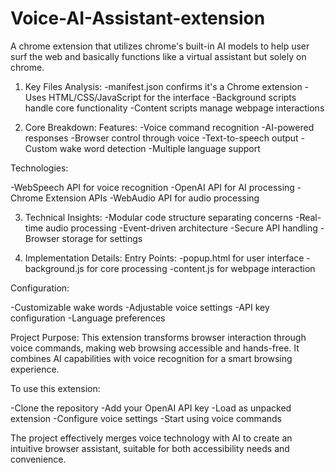 # Voice-AI-Assistant-extension
A chrome extension that utilizes chrome's built-in AI models to help user surf the web and basically functions like a virtual assistant but solely on chrome.

1. Key Files Analysis:
-manifest.json confirms it's a Chrome extension
-Uses HTML/CSS/JavaScript for the interface
-Background scripts handle core functionality
-Content scripts manage webpage interactions

2. Core Breakdown: Features:
-Voice command recognition
-AI-powered responses
-Browser control through voice
-Text-to-speech output
-Custom wake word detection
-Multiple language support

Technologies:

-WebSpeech API for voice recognition
-OpenAI API for AI processing
-Chrome Extension APIs
-WebAudio API for audio processing

3. Technical Insights:
-Modular code structure separating concerns
-Real-time audio processing
-Event-driven architecture
-Secure API handling
-Browser storage for settings

4. Implementation Details: Entry Points:
-popup.html for user interface
-background.js for core processing
-content.js for webpage interaction

Configuration:

-Customizable wake words
-Adjustable voice settings
-API key configuration
-Language preferences

Project Purpose: This extension transforms browser interaction through voice commands, making web browsing accessible and hands-free. It combines AI capabilities with voice recognition for a smart browsing experience.

To use this extension:

-Clone the repository
-Add your OpenAI API key
-Load as unpacked extension
-Configure voice settings
-Start using voice commands

The project effectively merges voice technology with AI to create an intuitive browser assistant, suitable for both accessibility needs and convenience.

